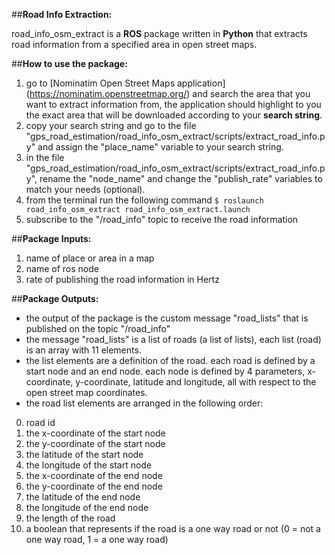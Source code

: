 ##**Road Info Extraction:**

road_info_osm_extract is a **ROS** package written in **Python** that extracts road information from a specified area in open street maps.

##**How to use the package:**

1. go to [Nominatim Open Street Maps application] (https://nominatim.openstreetmap.org/) and search the area that you want to extract information from, the application should highlight to you the exact area that will be downloaded according to your **search string**.  
2. copy your search string and go to the file "gps_road_estimation/road_info_osm_extract/scripts/extract_road_info.py" and assign the "place_name" variable to your search string.  
3. in the file "gps_road_estimation/road_info_osm_extract/scripts/extract_road_info.py", rename the "node_name" and change the "publish_rate" variables to match your needs (optional).  
4. from the terminal run the following command `$ roslaunch road_info_osm_extract road_info_osm_extract.launch`  
5. subscribe to the "/road_info" topic to receive the road information

##**Package Inputs:**

1. name of place or area in a map  
2. name of ros node  
3. rate of publishing the road information in Hertz  

##**Package Outputs:**

- the output of the package is the custom message "road_lists" that is published on the topic "/road_info"  
- the message "road_lists" is a list of roads (a list of lists), each list (road) is an array with 11 elements.  
- the list elements are a definition of the road. each road is defined by a start node and an end node. each node is defined by 4 parameters, x-coordinate, y-coordinate, latitude and longitude, all with respect to the open street map coordinates.  
- the road list elements are arranged in the following order:  

0. road id  
1. the x-coordinate of the start node  
2. the y-coordinate of the start node  
3. the latitude of the start node  
4. the longitude of the start node  
5. the x-coordinate of the end node  
6. the y-coordinate of the end node  
7. the latitude of the end node  
8. the longitude of the end node  
9. the length of the road  
10. a boolean that represents if the road is a one way road or not (0 = not a one way road, 1 = a one way road)  

##
